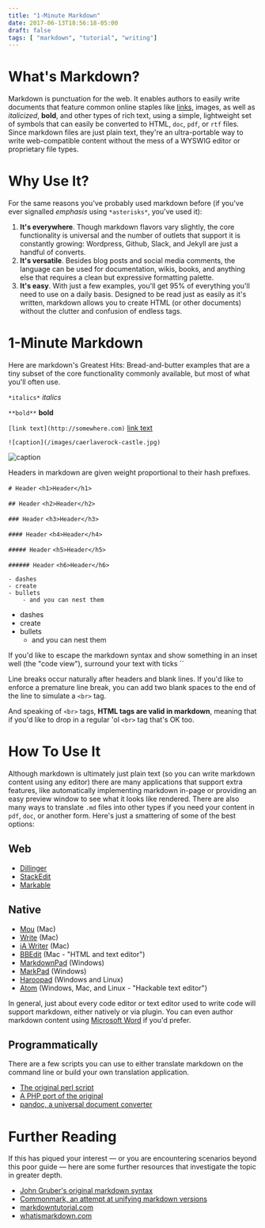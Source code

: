 ```yaml
---
title: "1-Minute Markdown"
date: 2017-06-13T18:56:18-05:00
draft: false
tags: [ "markdown", "tutorial", "writing"]
---
```


# What's Markdown?
Markdown is punctuation for the web. It enables authors to easily write documents that feature common online staples like [links](http://google.com), images, as well as *italicized*, **bold**, and other types of rich text, using a simple, lightweight set of symbols that can easily be converted to HTML, `doc`, `pdf`, or `rtf` files. Since markdown files are just plain text, they're an ultra-portable way to write web-compatible content without the mess of a WYSWIG editor or proprietary file types.

# Why Use It?
For the same reasons you've probably used markdown before (if you've ever signalled *emphasis* using `*asterisks*`, you've used it):

1. **It's everywhere**. Though markdown flavors vary slightly, the core functionality is universal and the number of outlets that support it is constantly growing: Wordpress, Github, Slack, and Jekyll are just a handful of converts.
2. **It's versatile**. Besides blog posts and social media comments, the language can be used for documentation, wikis, books, and anything else that requires a clean but expressive formatting palette.
3. **It's easy**. With just a few examples, you'll get 95% of everything you'll need to use on a daily basis. Designed to be read just as easily as it's written, markdown allows you to create HTML (or other documents) without the clutter and confusion of endless tags.

# 1-Minute Markdown
Here are markdown's Greatest Hits: Bread-and-butter examples that are a tiny subset of the core functionality commonly available, but most of what you'll often use.

`*italics*` *italics*

`**bold**` **bold**

`[link text](http://somewhere.com)` [link text](http://somewhere.com)

`![caption](/images/caerlaverock-castle.jpg)`

![caption](/images/caerlaverock-castle.jpg)

Headers in markdown are given weight proportional to their hash prefixes.

`# Header` `<h1>Header</h1>`

`## Header` `<h2>Header</h2>`

`### Header` `<h3>Header</h3>`

`#### Header` `<h4>Header</h4>`

`##### Header` `<h5>Header</h5>`

`###### Header` `<h6>Header</h6>`

`- dashes`  
`- create`  
`- bullets`  
`    - and you can nest them`  

- dashes
- create
- bullets
    - and you can nest them

If you'd like to escape the markdown syntax and show something in an inset well (the "code view"), surround your text with ticks ``

Line breaks occur naturally after headers and blank lines. If you'd like to enforce a premature line break, you can add two blank spaces to the end of the line to simulate a `<br>` tag.

And speaking of `<br>` tags, **HTML tags are valid in markdown**, meaning that if you'd like to drop in a regular 'ol `<br>` tag that's OK too.

# How To Use It
Although markdown is ultimately just plain text (so you can write markdown content using any editor) there are many applications that support extra features, like automatically implementing markdown in-page or providing an easy preview window to see what it looks like rendered. There are also many ways to translate `.md` files into other types if you need your content in `pdf`, `doc`, or another form. Here's just a smattering of some of the best options:

## Web
- [Dillinger](http://dillinger.io/)  
- [StackEdit](https://stackedit.io/editor)  
- [Markable](https://markable.in/)  

## Native
- [Mou](http://25.io/mou/) (Mac)  
- [Write](http://writeapp.net/) (Mac)  
- [iA Writer](https://ia.net/writer/mac) (Mac)  
- [BBEdit](http://www.barebones.com/products/bbedit/) (Mac - "HTML and text editor")  
- [MarkdownPad](http://www.markdownpad.com/) (Windows)  
- [MarkPad](http://code52.org/DownmarkerWPF/) (Windows)  
- [Haroopad](http://pad.haroopress.com/) (Windows and Linux)  
- [Atom](https://atom.io/) (Windows, Mac, and Linux - "Hackable text editor")  

In general, just about every code editor or text editor used to write code will support markdown, either natively or via plugin.  You can even author markdown content using [Microsoft Word](http://www.writage.com/) if you'd prefer.

## Programmatically
There are a few scripts you can use to either translate markdown on the command line or build your own translation application.

- [The original perl script](http://daringfireball.net/projects/markdown/)  
- [A PHP port of the original](https://michelf.ca/projects/php-markdown/)  
- [pandoc, a universal document converter](http://pandoc.org/)  

# Further Reading
If this has piqued your interest &mdash; or you are encountering scenarios beyond this poor guide &mdash; here are some further resources that investigate the topic in greater depth.

- [John Gruber's original markdown syntax](http://daringfireball.net/projects/markdown/syntax)  
- [Commonmark, an attempt at unifying markdown versions](http://commonmark.org/)  
- [markdowntutorial.com](http://markdowntutorial.com/)  
- [whatismarkdown.com](http://whatismarkdown.com/)  